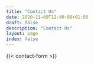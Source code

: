 ```yaml
---
title: "Contact Us"
date: 2020-11-09T12:40:08+01:00
draft: false
description: "Contact Us"
layout: page
index: false
---
```


{{< contact-form >}}